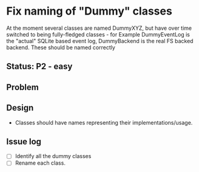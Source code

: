 # Fix naming of "Dummy" classes 

At the moment several classes are named DummyXYZ, but have over time 
switched to being fully-fledged classes - for Example DummyEventLog is 
the "actual" SQLite based event log, DummyBackend is the real FS backed
backend. These should be named correctly 

## Status: P2 - easy

## Problem 

## Design

* Classes should have names representing their implementations/usage.

## Issue log

* [ ] Identify all the dummy classes
* [ ] Rename each class.